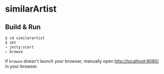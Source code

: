 # similarArtist #

## Build & Run ##

```sh
$ cd similarartist
$ sbt
> jetty:start
> browse
```

If `browse` doesn't launch your browser, manually open [http://localhost:8080/](http://localhost:8080/) in your browser.
